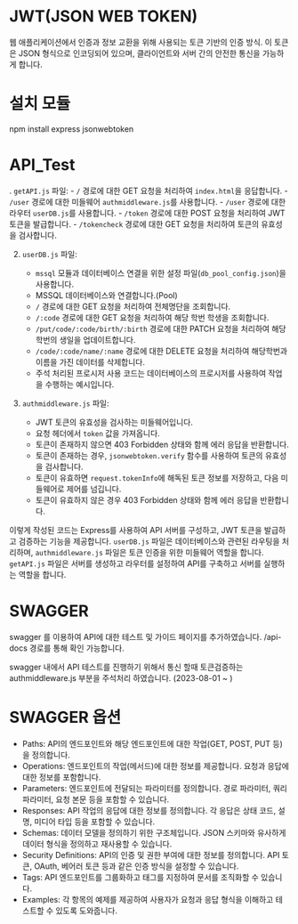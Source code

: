 
# JWT(JSON WEB TOKEN)
웹 애플리케이션에서 인증과 정보 교환을 위해 사용되는 토큰 기반의 인증 방식. 이 토큰은 JSON 형식으로 인코딩되어 있으며, 클라이언트와 서버 간의 안전한 통신을 가능하게 합니다.
      
# 설치 모듈
npm install express jsonwebtoken
      
# API_Test
. `getAPI.js` 파일:
    - `/` 경로에 대한 GET 요청을 처리하여 `index.html`을 응답합니다.
    - `/user` 경로에 대한 미들웨어 `authmiddleware.js`를 사용합니다.
    - `/user` 경로에 대한 라우터 `userDB.js`를 사용합니다.
    - `/token` 경로에 대한 POST 요청을 처리하여 JWT 토큰을 발급합니다.
    - `/tokencheck` 경로에 대한 GET 요청을 처리하여 토큰의 유효성을 검사합니다.

2. `userDB.js` 파일:

    - `mssql` 모듈과 데이터베이스 연결을 위한 설정 파일(`db_pool_config.json`)을 사용합니다.
    - MSSQL 데이터베이스와 연결합니다.(Pool)
    - `/` 경로에 대한 GET 요청을 처리하여 전체명단을 조회합니다.
    - `/:code` 경로에 대한 GET 요청을 처리하여 해당 학번 학생을 조회합니다.
    - `/put/code/:code/birth/:birth` 경로에 대한 PATCH 요청을 처리하여 해당학번의 생일을 업데이트합니다.
    - `/code/:code/name/:name` 경로에 대한 DELETE 요청을 처리하여 해당학번과 이름을 가진 데이터를 삭제합니다.
    - 주석 처리된 프로시저 사용 코드는 데이터베이스의 프로시저를 사용하여 작업을 수행하는 예시입니다.

3. `authmiddleware.js` 파일:

    - JWT 토큰의 유효성을 검사하는 미들웨어입니다.
    - 요청 헤더에서 `token` 값을 가져옵니다.
    - 토큰이 존재하지 않으면 403 Forbidden 상태와 함께 에러 응답을 반환합니다.
    - 토큰이 존재하는 경우, `jsonwebtoken.verify` 함수를 사용하여 토큰의 유효성을 검사합니다.
    - 토큰이 유효하면 `request.tokenInfo`에 해독된 토큰 정보를 저장하고, 다음 미들웨어로 제어를 넘깁니다.
    - 토큰이 유효하지 않은 경우 403 Forbidden 상태와 함께 에러 응답을 반환합니다.

이렇게 작성된 코드는 Express를 사용하여 API 서버를 구성하고, JWT 토큰을 발급하고 검증하는 기능을 제공합니다. 
`userDB.js` 파일은 데이터베이스와 관련된 라우팅을 처리하며, `authmiddleware.js` 파일은 토큰 인증을 위한 미들웨어 역할을 합니다. 
`getAPI.js` 파일은 서버를 생성하고 라우터를 설정하여 API를 구축하고 서버를 실행하는 역할을 합니다.

# SWAGGER
swagger 를 이용하여 API에 대한 테스트 및 가이드 페이지를 추가하였습니다.
/api-docs 경로를 통해 확인 가능합니다.

swagger 내에서 API 테스트를 진행하기 위해서 통신 할때 토큰검증하는 authmiddleware.js 부분을 주석처리 하였습니다. (2023-08-01 ~ )

# SWAGGER 옵션
- Paths: API의 엔드포인트와 해당 엔드포인트에 대한 작업(GET, POST, PUT 등)을 정의합니다.
- Operations: 엔드포인트의 작업(메서드)에 대한 정보를 제공합니다. 요청과 응답에 대한 정보를 포함합니다.
- Parameters: 엔드포인트에 전달되는 파라미터를 정의합니다. 경로 파라미터, 쿼리 파라미터, 요청 본문 등을 포함할 수 있습니다.
- Responses: API 작업의 응답에 대한 정보를 정의합니다. 각 응답은 상태 코드, 설명, 미디어 타입 등을 포함할 수 있습니다.
- Schemas: 데이터 모델을 정의하기 위한 구조체입니다. JSON 스키마와 유사하게 데이터 형식을 정의하고 재사용할 수 있습니다.
- Security Definitions: API의 인증 및 권한 부여에 대한 정보를 정의합니다. API 토큰, OAuth, 베어러 토큰 등과 같은 인증 방식을 설정할 수 있습니다.
- Tags: API 엔드포인트를 그룹화하고 태그를 지정하여 문서를 조직화할 수 있습니다.
- Examples: 각 항목의 예제를 제공하여 사용자가 요청과 응답 형식을 이해하고 테스트할 수 있도록 도와줍니다.
